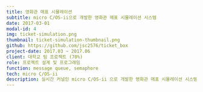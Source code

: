 ```yaml
---
title: 영화관 매표 시뮬레이션
subtitle: micro C/OS-ii으로 개발한 영화관 매표 시뮬레이션 시스템
date: 2017-03-01
modal-id: 4
img: ticket-simulation.png
thumbnail: ticket-simulation-thumbnail.png
github: https://github.com/jsc2576/ticket_box
project-date: 2017.03 ~ 2017.06
client: 대학교 팀 프로젝트 (70%)
role: 프로젝트 설계 및 프로그래밍
function: message queue, semaphore
tech: micro C/OS-ii
description: 실시간 커널인 micro C/OS-ii 으로 개발한 영화관 매표 시뮬레이션 시스템입니다.<br>매표소에는 일반 고객과 vip 고객의 줄로 나뉘어서 vip가 줄을 선 경우 일반 손님보다 우선적으로 티켓을 나누어 주는 것을 시뮬레이션하였습니다.<br>micro C/OS-ii는 동일한 우선순위에 태스크를 할당할 수 없어서 각각의 고객 객체, 매표소 객체, gui 태스크로 나뉘어서 우선순위를 순차적으로 바꿔 동작하도록 설계하였습니다.
---
```

